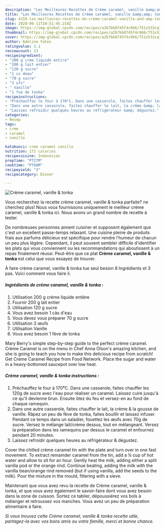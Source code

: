 ```yaml
---
description: "Les Meilleures Recettes de Crème caramel, vanille &amp;amp; tonka"
title: "Les Meilleures Recettes de Crème caramel, vanille &amp;amp; tonka"
slug: 4159-les-meilleures-recettes-de-creme-caramel-vanille-and-amp-tonka
date: 2020-06-11T10:51:45.218Z
image: https://img-global.cpcdn.com/recipes/a2b7bb0745f4c966/751x532cq70/creme-caramel-vanille-tonka-photo-principale-de-la-recette.jpg
thumbnail: https://img-global.cpcdn.com/recipes/a2b7bb0745f4c966/751x532cq70/creme-caramel-vanille-tonka-photo-principale-de-la-recette.jpg
cover: https://img-global.cpcdn.com/recipes/a2b7bb0745f4c966/751x532cq70/creme-caramel-vanille-tonka-photo-principale-de-la-recette.jpg
author: Adeline Yates
ratingvalue: 3.1
reviewcount: 13
recipeingredient:
- "200 g crme liquide entire"
- "200 g lait entier"
- "120 g sucre"
- "1 cs deau"
- "70 g sucre"
- "3 ufs"
- " Vanille"
- "1 fve de tonka"
recipeinstructions:
- "Préchauffez le four à 170⁰C. Dans une casserole, faites chauffer les 120g de sucre avec l&#39;eau pour réaliser un caramel. Laissez cuire jusqu&#39;à ce qu&#39;il devienne brun. Ensuite ôtez du feu et versez-en au fond de chaque ramequin."
- "Dans une autre casserole, faites chauffer le lait, la crème &amp; la gousse de vanille. Râpez un peu de fève de tonka, faites bouillir et laissez infuser. Pendant ce temps dans un saladier, fouettez les œufs avec 70g de sucre. Versez le mélange lait/crème dessus, tout en mélangeant. Versez la préparation dans les ramequins par dessus le caramel et enfournez pendant 20 minutes."
- "Laissez refroidir quelques heures au réfrigérateur &amp; dégustez."
categories:
- Resep
tags:
- crme
- caramel
- vanille

katakunci: crme caramel vanille 
nutrition: 171 calories
recipecuisine: Indonesian
preptime: "PT27M"
cooktime: "PT60M"
recipeyield: "3"
recipecategory: Dinner

---
```



![Crème caramel, vanille &amp; tonka](https://img-global.cpcdn.com/recipes/a2b7bb0745f4c966/751x532cq70/creme-caramel-vanille-tonka-photo-principale-de-la-recette.jpg)

Vous recherchez la recette crème caramel, vanille &amp; tonka parfaite? ne cherchez plus! Nous vous fournissons uniquement le meilleur crème caramel, vanille &amp; tonka ici. Nous avons un grand nombre de recette à tester.

De nombreuses personnes aiment cuisiner et supposent également que c'est un excellent passe-temps relaxant. Une cuisine pleine de produits frais aux parfums délicieux est spécifique pour rendre l'humeur de chacun un peu plus légère. Cependant, il peut souvent sembler difficile d'identifier les plats qui vous conviennent ou les recommandations qui aboutissent à un repas finalement réussi. Peut-être que ce plat <strong> Crème caramel, vanille &amp; tonka </strong> est celui que vous essayez de trouver.

<!--inarticleads1-->

À faire crème caramel, vanille &amp; tonka tue seul besion 8 Ingrédients et 3 pas. Voici comment vous faire il.

##### Ingrédients de crème caramel, vanille &amp; tonka :

1. Utilisation 200 g crème liquide entière
1. Fournir 200 g lait entier
1. Utilisation 120 g sucre
1. Vous avez besoin 1 càs d&#39;eau
1. Vous devez vous préparer 70 g sucre
1. Utilisation 3 œufs
1. Utilisation  Vanille
1. Vous avez besoin 1 fève de tonka


Mary Berry&#39;s simple step-by-step guide to the perfect crème caramel. Crème Caramel is on the menu in Chef Anna Olson&#39;s amazing kitchen, and she is going to teach you how to make this delicious recipe from scratch! Get Creme Caramel Recipe from Food Network. Place the sugar and water in a heavy-bottomed saucepot over low heat. 

<!--inarticleads2-->

##### Crème caramel, vanille &amp; tonka instructions :

1. Préchauffez le four à 170⁰C. Dans une casserole, faites chauffer les 120g de sucre avec l&#39;eau pour réaliser un caramel. Laissez cuire jusqu&#39;à ce qu&#39;il devienne brun. Ensuite ôtez du feu et versez-en au fond de chaque ramequin.
1. Dans une autre casserole, faites chauffer le lait, la crème &amp; la gousse de vanille. Râpez un peu de fève de tonka, faites bouillir et laissez infuser. Pendant ce temps dans un saladier, fouettez les œufs avec 70g de sucre. Versez le mélange lait/crème dessus, tout en mélangeant. Versez la préparation dans les ramequins par dessus le caramel et enfournez pendant 20 minutes.
1. Laissez refroidir quelques heures au réfrigérateur &amp; dégustez.


Cover the chilled crème caramel tin with the plate and turn over in one fast movement. To extract remainder caramel from the tin, add a ¼ cup of hot water and allow to sit for an hour. Gently heat the milk, adding either a split vanilla pod or the orange rind. Continue beating, adding the milk with the vanilla bean/orange rind removed (but if using vanilla, add the seeds to the milk). Pour the mixture in the mould, filtering with a sieve. 

<!--inarticleads1-->

<p>
Maintenant que vous avez revu la recette de Crème caramel, vanille &amp; tonka, et que vous avez également le savoir-faire dont vous avez besoin dans la zone de cuisson. Sortez ce tablier, dépoussiérez vos bols à mélanger et retroussez vos manches. Vous avez un peu de préparation alimentaire à faire.
</p>

<p>
<i>Si vous trouvez cette Crème caramel, vanille &amp; tonka recette utile, partagez-la avec vos bons amis ou votre famille, merci et bonne chance.</i>
</p>
